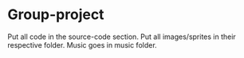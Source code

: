 # Group-project
Put all code in the source-code section.
Put all images/sprites in their respective folder.
Music goes in music folder.

